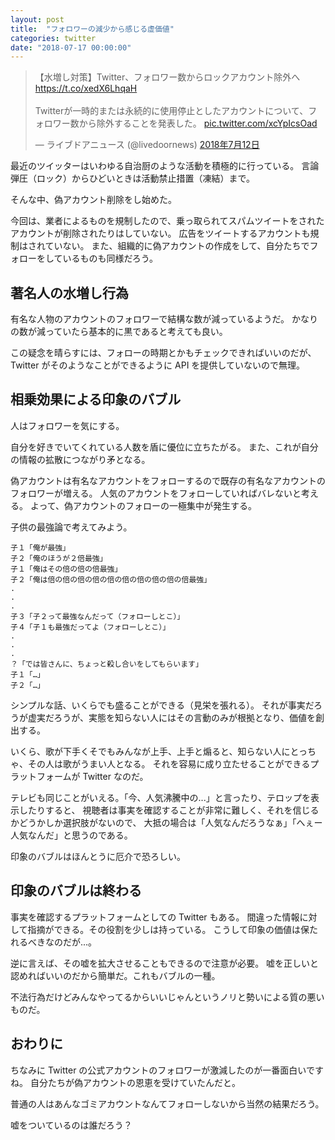 ```yaml
---
layout: post
title:  "フォロワーの減少から感じる虚価値"
categories: twitter
date: "2018-07-17 00:00:00"
---
```


<blockquote class="twitter-tweet" data-lang="ja"><p lang="ja" dir="ltr">【水増し対策】Twitter、フォロワー数からロックアカウント除外へ<a href="https://t.co/xedX6LhqaH">https://t.co/xedX6LhqaH</a><br><br>Twitterが一時的または永続的に使用停止としたアカウントについて、フォロワー数から除外することを発表した。 <a href="https://t.co/xcYpIcsOad">pic.twitter.com/xcYpIcsOad</a></p>&mdash; ライブドアニュース (@livedoornews) <a href="https://twitter.com/livedoornews/status/1017252382198022144?ref_src=twsrc%5Etfw">2018年7月12日</a></blockquote>
<script async src="https://platform.twitter.com/widgets.js" charset="utf-8"></script>

最近のツイッターはいわゆる自治厨のような活動を積極的に行っている。
言論弾圧（ロック）からひどいときは活動禁止措置（凍結）まで。

そんな中、偽アカウント削除をし始めた。

今回は、業者によるものを規制したので、乗っ取られてスパムツイートをされたアカウントが削除されたりはしていない。
広告をツイートするアカウントも規制はされていない。
また、組織的に偽アカウントの作成をして、自分たちでフォローをしているものも同様だろう。

## 著名人の水増し行為

有名な人物のアカウントのフォロワーで結構な数が減っているようだ。
かなりの数が減っていたら基本的に黒であると考えても良い。

この疑念を晴らすには、フォローの時期とかもチェックできればいいのだが、Twitter がそのようなことができるように API を提供していないので無理。

## 相乗効果による印象のバブル

人はフォロワーを気にする。

自分を好きでいてくれている人数を盾に優位に立ちたがる。
また、これが自分の情報の拡散につながり矛となる。

偽アカウントは有名なアカウントをフォローするので既存の有名なアカウントのフォロワーが増える。
人気のアカウントをフォローしていればバレないと考える。
よって、偽アカウントのフォローの一極集中が発生する。

子供の最強論で考えてみよう。

```
子１「俺が最強」
子２「俺のほうが２倍最強」
子１「俺はその倍の倍の倍最強」
子２「俺は倍の倍の倍の倍の倍の倍の倍の倍の倍の倍最強」
.
.
.
子３「子２って最強なんだって（フォローしとこ）」
子４「子１も最強だってよ（フォローしとこ）」
.
.
.
？「では皆さんに、ちょっと殺し合いをしてもらいます」
子１「…」
子２「…」
```

シンプルな話、いくらでも盛ることができる（見栄を張れる）。
それが事実だろうが虚実だろうが、実態を知らない人にはその言動のみが根拠となり、価値を創出する。

いくら、歌が下手くそでもみんなが上手、上手と煽ると、知らない人にとっちゃ、その人は歌がうまい人となる。
それを容易に成り立たせることができるプラットフォームが Twitter なのだ。

テレビも同じことがいえる。「今、人気沸騰中の...」と言ったり、テロップを表示したりすると、
視聴者は事実を確認することが非常に難しく、それを信じるかどうかしか選択肢がないので、
大抵の場合は「人気なんだろうなぁ」「へぇー人気なんだ」と思うのである。

印象のバブルはほんとうに厄介で恐ろしい。

## 印象のバブルは終わる

事実を確認するプラットフォームとしての Twitter もある。
間違った情報に対して指摘ができる。その役割を少しは持っている。
こうして印象の価値は保たれるべきなのだが...。

逆に言えば、その嘘を拡大させることもできるので注意が必要。
嘘を正しいと認めればいいのだから簡単だ。これもバブルの一種。

不法行為だけどみんなやってるからいいじゃんというノリと勢いによる質の悪いものだ。

## おわりに

ちなみに Twitter の公式アカウントのフォロワーが激減したのが一番面白いですね。
自分たちが偽アカウントの恩恵を受けていたんだと。

普通の人はあんなゴミアカウントなんてフォローしないから当然の結果だろう。


嘘をついているのは誰だろう？

